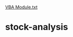 [VBA Module.txt](https://github.com/ckeistler/stock-analysis/files/7050996/VBA.Module.txt)
# stock-analysis
